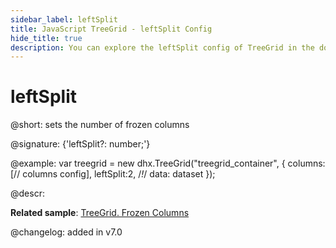 ```yaml
---
sidebar_label: leftSplit
title: JavaScript TreeGrid - leftSplit Config 
hide_title: true
description: You can explore the leftSplit config of TreeGrid in the documentation of the DHTMLX JavaScript UI library. Browse developer guides and API reference, try out code examples and live demos, and download a free 30-day evaluation version of DHTMLX Suite 7.
---
```

 
# leftSplit

@short: sets the number of frozen columns

@signature: {'leftSplit?: number;'}

@example:
var treegrid = new dhx.TreeGrid("treegrid_container", {
	columns: [// columns config],
	leftSplit:2,  /*!*/
	data: dataset
});

@descr:

**Related sample**: [TreeGrid. Frozen Columns](https://snippet.dhtmlx.com/46me58ze)

@changelog: added in v7.0

[comment]: # (@related: treegrid/configuration.md#frozen-columns treegrid/initialization.md#initialize-treegrid)
